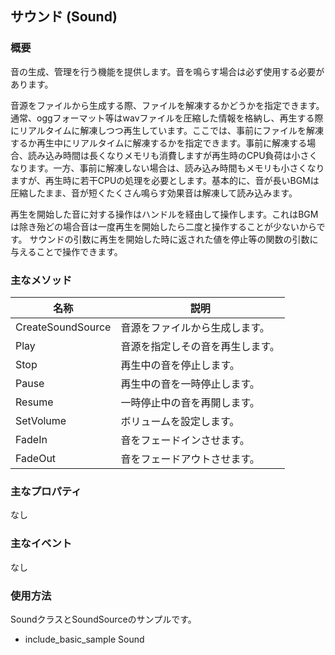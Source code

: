 ﻿## サウンド (Sound)

### 概要

音の生成、管理を行う機能を提供します。音を鳴らす場合は必ず使用する必要があります。

音源をファイルから生成する際、ファイルを解凍するかどうかを指定できます。通常、oggフォーマット等はwavファイルを圧縮した情報を格納し、再生する際にリアルタイムに解凍しつつ再生しています。ここでは、事前にファイルを解凍するか再生中にリアルタイムに解凍するかを指定できます。事前に解凍する場合、読み込み時間は長くなりメモリも消費しますが再生時のCPU負荷は小さくなります。一方、事前に解凍しない場合は、読み込み時間もメモリも小さくなりますが、再生時に若干CPUの処理を必要とします。基本的に、音が長いBGMは圧縮したまま、音が短くたくさん鳴らす効果音は解凍して読み込みます。

再生を開始した音に対する操作はハンドルを経由して操作します。これはBGMは除き殆どの場合音は一度再生を開始したら二度と操作することが少ないからです。
サウンドの引数に再生を開始した時に返された値を停止等の関数の引数に与えることで操作できます。

### 主なメソッド

| 名称 | 説明 |
|---|---|
| CreateSoundSource | 音源をファイルから生成します。 |
| Play | 音源を指定しその音を再生します。 |
| Stop | 再生中の音を停止します。 |
| Pause | 再生中の音を一時停止します。 |
| Resume | 一時停止中の音を再開します。 |
| SetVolume | ボリュームを設定します。 |
| FadeIn | 音をフェードインさせます。 |
| FadeOut | 音をフェードアウトさせます。 |

### 主なプロパティ

なし

### 主なイベント

なし

### 使用方法

SoundクラスとSoundSourceのサンプルです。

* include_basic_sample Sound

